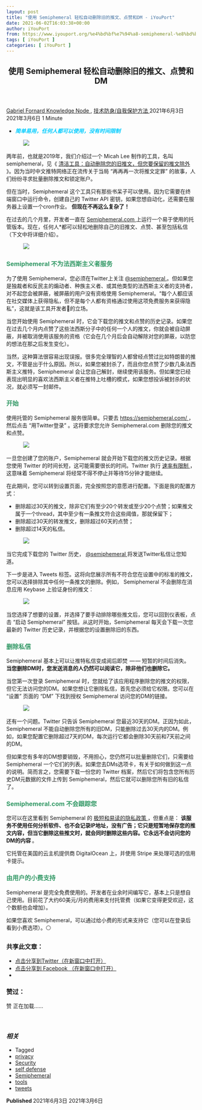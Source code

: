 ```yaml
---
layout: post
title: "使用 Semiphemeral 轻松自动删除旧的推文、点赞和DM - iYouPort"
date: 2021-06-02T16:03:38+00:00
author: iYouPort
from: https://www.iyouport.org/%e4%bd%bf%e7%94%a8-semiphemeral-%e8%bd%bb%e6%9d%be%e8%87%aa%e5%8a%a8%e5%88%a0%e9%99%a4%e6%97%a7%e7%9a%84%e6%8e%a8%e6%96%87%e3%80%81%e7%82%b9%e8%b5%9e%e5%92%8cdm/
tags: [ iYouPort ]
categories: [ iYouPort ]
---
```


<article class="post-16198 post type-post status-publish format-standard has-post-thumbnail hentry category-knowledge-node category-54 tag-privacy tag-security tag-self-defense tag-semiphemeral tag-tools tag-tweets" id="post-16198">
 <header class="entry-header">
  <h1 class="entry-title">
   使用 Semiphemeral 轻松自动删除旧的推文、点赞和DM
  </h1>
 </header>
 <div class="entry-meta">
  <span class="byline">
   <a href="https://www.iyouport.org/author/gabrielfornard/" rel="author" title="由Gabriel Fornard发布">
    Gabriel Fornard
   </a>
  </span>
  <span class="cat-links">
   <a href="https://www.iyouport.org/category/knowledge-node/" rel="category tag">
    Knowledge Node
   </a>
   ,
   <a href="https://www.iyouport.org/category/%e6%8a%80%e6%9c%af%e9%98%b2%e8%ba%ab-%e8%87%aa%e6%88%91%e4%bf%9d%e6%8a%a4%e6%96%b9%e6%b3%95/" rel="category tag">
    技术防身/自我保护方法
   </a>
  </span>
  <span class="published-on">
   <time class="entry-date published" datetime="2021-06-03T00:03:38+08:00">
    2021年6月3日
   </time>
   <time class="updated" datetime="2021-03-06T20:19:05+08:00">
    2021年3月6日
   </time>
  </span>
  <span class="word-count">
   1 Minute
  </span>
 </div>
 <div class="entry-content">
  <ul>
   <li class="graf graf--p">
    <span style="color: #00ccff;">
     <em>
      <strong>
       简单易用，任何人都可以使用，没有时间限制
      </strong>
     </em>
    </span>
   </li>
  </ul>
  <figure class="graf graf--figure">
   <img class="graf-image aligncenter jetpack-lazy-image" data-height="442" data-image-id="0*BNLurqr9hkYizuK0.png" data-lazy-src="https://i1.wp.com/cdn-images-1.medium.com/max/1067/0*BNLurqr9hkYizuK0.png?w=1100&amp;is-pending-load=1#038;ssl=1" data-recalc-dims="1" data-width="442" src="https://i1.wp.com/cdn-images-1.medium.com/max/1067/0*BNLurqr9hkYizuK0.png?w=1100&amp;ssl=1" srcset="data:image/gif;base64,R0lGODlhAQABAIAAAAAAAP///yH5BAEAAAAALAAAAAABAAEAAAIBRAA7"/>
   <noscript>
    <img class="graf-image aligncenter" data-height="442" data-image-id="0*BNLurqr9hkYizuK0.png" data-recalc-dims="1" data-width="442" src="https://i1.wp.com/cdn-images-1.medium.com/max/1067/0*BNLurqr9hkYizuK0.png?w=1100&amp;ssl=1"/>
   </noscript>
  </figure>
  <p class="graf graf--p">
   两年前，也就是2019年，我们介绍过一个 Micah Lee 制作的工具，名叫 semiphemeral，见《
   <a class="markup--anchor markup--p-anchor" data-href="https://www.iyouport.org/%E6%B8%85%E6%B4%81%E5%B7%A5%E5%85%B7%EF%BC%9A%E8%87%AA%E5%8A%A8%E5%88%A0%E9%99%A4%E6%82%A8%E7%9A%84%E6%97%A7%E6%8E%A8%E6%96%87%EF%BC%8C%E4%BD%86%E6%82%A8%E8%A6%81%E4%BF%9D%E7%95%99%E7%9A%84%E6%8E%A8/https://www.iyouport.org/%E6%B8%85%E6%B4%81%E5%B7%A5%E5%85%B7%EF%BC%9A%E8%87%AA%E5%8A%A8%E5%88%A0%E9%99%A4%E6%82%A8%E7%9A%84%E6%97%A7%E6%8E%A8%E6%96%87%EF%BC%8C%E4%BD%86%E6%82%A8%E8%A6%81%E4%BF%9D%E7%95%99%E7%9A%84%E6%8E%A8/" href="https://www.iyouport.org/%E6%B8%85%E6%B4%81%E5%B7%A5%E5%85%B7%EF%BC%9A%E8%87%AA%E5%8A%A8%E5%88%A0%E9%99%A4%E6%82%A8%E7%9A%84%E6%97%A7%E6%8E%A8%E6%96%87%EF%BC%8C%E4%BD%86%E6%82%A8%E8%A6%81%E4%BF%9D%E7%95%99%E7%9A%84%E6%8E%A8/https://www.iyouport.org/%E6%B8%85%E6%B4%81%E5%B7%A5%E5%85%B7%EF%BC%9A%E8%87%AA%E5%8A%A8%E5%88%A0%E9%99%A4%E6%82%A8%E7%9A%84%E6%97%A7%E6%8E%A8%E6%96%87%EF%BC%8C%E4%BD%86%E6%82%A8%E8%A6%81%E4%BF%9D%E7%95%99%E7%9A%84%E6%8E%A8/" rel="noopener" target="_blank">
    清洁工具：自动删除您的旧推文，但您要保留的推文除外
   </a>
   》。因为当时中文推特网络正在流传关于当局 “再再再一次将推文定罪” 的故事，人们纷纷寻求批量删除推文和锁定账户。
  </p>
  <p class="graf graf--p">
   但在当时，Semiphemeral 这个工具只有那些书呆子可以使用。因为它需要在终端窗口中运行命令，创建自己的 Twitter API 密钥，如果您想自动化，还需要在服务器上设置一个cron作业。
   <strong class="markup--strong markup--p-strong">
    但现在不再这么复杂了！
   </strong>
  </p>
  <p class="graf graf--p">
   在过去的几个月里，开发者一直在
   <a class="markup--anchor markup--p-anchor" data-href="https://semiphemeral.com/" href="https://semiphemeral.com/" rel="noopener" target="_blank">
    Semiphemeral.com
   </a>
   上运行一个易于使用的托管版本。现在，任何人*都可以轻松地删除自己的旧推文、点赞、甚至包括私信（下文中将详细介绍）。
  </p>
  <figure class="graf graf--figure">
   <img class="graf-image aligncenter jetpack-lazy-image" data-height="714" data-image-id="0*vGsvTIHmKc_dBBBi.png" data-lazy-src="https://i1.wp.com/cdn-images-1.medium.com/max/1067/0*vGsvTIHmKc_dBBBi.png?w=1100&amp;is-pending-load=1#038;ssl=1" data-recalc-dims="1" data-width="769" src="https://i1.wp.com/cdn-images-1.medium.com/max/1067/0*vGsvTIHmKc_dBBBi.png?w=1100&amp;ssl=1" srcset="data:image/gif;base64,R0lGODlhAQABAIAAAAAAAP///yH5BAEAAAAALAAAAAABAAEAAAIBRAA7"/>
   <noscript>
    <img class="graf-image aligncenter" data-height="714" data-image-id="0*vGsvTIHmKc_dBBBi.png" data-recalc-dims="1" data-width="769" src="https://i1.wp.com/cdn-images-1.medium.com/max/1067/0*vGsvTIHmKc_dBBBi.png?w=1100&amp;ssl=1"/>
   </noscript>
  </figure>
  <h3 class="graf graf--p">
   <span style="color: #339966;">
    <strong class="markup--strong markup--p-strong">
     Semiphemeral 不为法西斯主义者服务
    </strong>
   </span>
  </h3>
  <p class="graf graf--p">
   为了使用 Semiphemeral，您必须在Twitter上关注
   <a class="markup--anchor markup--p-anchor" data-href="http://twitter.com/semiphemeral" href="https://twitter.com/semiphemeral" rel="noopener" target="_blank" title="Twitter profile for @semiphemeral">
    @semiphemeral
   </a>
   。但如果您是独裁者和反民主的煽动者、种族主义者、或其他类型的法西斯主义者的支持者，对不起您会被屏蔽，被屏蔽的用户没有资格使用 Semiphemeral。“每个人都应该在社交媒体上获得隐私，但不是每个人都有资格通过使用这项免费服务来获得隐私”，这就是该工具开发者的立场。
  </p>
  <p class="graf graf--p">
   当您开始使用 Semiphemeral 时，它会下载您的推文和点赞的历史记录。如果您在过去几个月内点赞了这些法西斯分子中的任何一个人的推文，你就会被自动屏蔽，并被取消使用该服务的资格（它会在几个月后会自动解除对您的屏蔽，以防您的想法在那之后发生变化）。
  </p>
  <p class="graf graf--p">
   当然，这种算法很容易出现误报。很多完全理智的人都曾经点赞过比如特朗普的推文，不管是出于什么原因。所以，如果您被封杀了，而且你您点赞了少数几条法西斯主义推特，Semiphemeral 会让您自己解封，继续使用该服务。但如果您已经表现出明显的喜欢法西斯主义者在推特上吐槽的模式，如果您想投诉被封杀的状况，就必须写一封邮件。
  </p>
  <h3 class="graf graf--p">
   <span style="color: #339966;">
    <strong class="markup--strong markup--p-strong">
     开始
    </strong>
   </span>
  </h3>
  <p class="graf graf--p">
   使用托管的 Semiphemeral 服务很简单。只要去
   <a class="markup--anchor markup--p-anchor" data-href="https://semiphemeral.com/" href="https://semiphemeral.com/" rel="nofollow noopener" target="_blank">
    https://semiphemeral.com/
   </a>
   ，然后点击 “用Twitter登录” 。这将要求您允许 Semiphemeral.com 删除您的推文和点赞。
  </p>
  <figure class="graf graf--figure">
   <img class="graf-image aligncenter jetpack-lazy-image" data-height="714" data-image-id="0*Xh6ONx8JvhhhDWe_.png" data-lazy-src="https://i2.wp.com/cdn-images-1.medium.com/max/1067/0*Xh6ONx8JvhhhDWe_.png?w=1100&amp;is-pending-load=1#038;ssl=1" data-recalc-dims="1" data-width="769" src="https://i2.wp.com/cdn-images-1.medium.com/max/1067/0*Xh6ONx8JvhhhDWe_.png?w=1100&amp;ssl=1" srcset="data:image/gif;base64,R0lGODlhAQABAIAAAAAAAP///yH5BAEAAAAALAAAAAABAAEAAAIBRAA7"/>
   <noscript>
    <img class="graf-image aligncenter" data-height="714" data-image-id="0*Xh6ONx8JvhhhDWe_.png" data-recalc-dims="1" data-width="769" src="https://i2.wp.com/cdn-images-1.medium.com/max/1067/0*Xh6ONx8JvhhhDWe_.png?w=1100&amp;ssl=1"/>
   </noscript>
  </figure>
  <p class="graf graf--p">
   一旦您创建了您的账户，Semiphemeral 就会开始下载您的推文历史记录。根据您使用 Twitter 的时间长短，这可能需要很长的时间。Twitter 执行
   <a class="markup--anchor markup--p-anchor" data-href="https://developer.twitter.com/ja/docs/basics/rate-limits" href="https://developer.twitter.com/ja/docs/basics/rate-limits" rel="noopener" target="_blank">
    速率有限制
   </a>
   ，这意味着 Semiphemeral 将经常不得不停止并等待15分钟才能继续。
  </p>
  <p class="graf graf--p">
   在此期间，您可以转到设置页面，完全按照您的意愿进行配置。下面是我的配置方式：
  </p>
  <ul class="postList">
   <li class="graf graf--li">
    删除超过30天的推文，除非它们有至少20个转发或至少20个点赞；如果推文属于一个thread，其中至少有一条推文符合这些阈值，那就保留下；
   </li>
   <li class="graf graf--li">
    删除超过30天的转发推文，删除超过60天的点赞；
   </li>
   <li class="graf graf--li">
    删除超过14天的私信。
   </li>
  </ul>
  <figure class="graf graf--figure">
   <img class="graf-image aligncenter jetpack-lazy-image" data-height="714" data-image-id="0*v-rB1UhpFlhg2ZAf.png" data-lazy-src="https://i0.wp.com/cdn-images-1.medium.com/max/1067/0*v-rB1UhpFlhg2ZAf.png?w=1100&amp;is-pending-load=1#038;ssl=1" data-recalc-dims="1" data-width="769" src="https://i0.wp.com/cdn-images-1.medium.com/max/1067/0*v-rB1UhpFlhg2ZAf.png?w=1100&amp;ssl=1" srcset="data:image/gif;base64,R0lGODlhAQABAIAAAAAAAP///yH5BAEAAAAALAAAAAABAAEAAAIBRAA7"/>
   <noscript>
    <img class="graf-image aligncenter" data-height="714" data-image-id="0*v-rB1UhpFlhg2ZAf.png" data-recalc-dims="1" data-width="769" src="https://i0.wp.com/cdn-images-1.medium.com/max/1067/0*v-rB1UhpFlhg2ZAf.png?w=1100&amp;ssl=1"/>
   </noscript>
  </figure>
  <p class="graf graf--p">
   当它完成下载您的 Twitter 历史，
   <a class="markup--anchor markup--p-anchor" data-href="http://twitter.com/semiphemeral" href="https://twitter.com/semiphemeral" rel="noopener" target="_blank" title="Twitter profile for @semiphemeral">
    @semiphemeral
   </a>
   将发送Twitter私信让您知道。
  </p>
  <p class="graf graf--p">
   下一步是进入 Tweets 标签。这将向您展示所有不符合您在设置中的标准的推文，您可以选择排除其中任何一条推文的删除。例如， Semiphemeral 不会删除在消息应用 Keybase 上验证身份的推文：
  </p>
  <figure class="graf graf--figure">
   <img class="graf-image aligncenter jetpack-lazy-image" data-height="692" data-image-id="0*R664VgIKKb0HLhiG.png" data-lazy-src="https://i1.wp.com/cdn-images-1.medium.com/max/1067/0*R664VgIKKb0HLhiG.png?w=1100&amp;is-pending-load=1#038;ssl=1" data-recalc-dims="1" data-width="716" src="https://i1.wp.com/cdn-images-1.medium.com/max/1067/0*R664VgIKKb0HLhiG.png?w=1100&amp;ssl=1" srcset="data:image/gif;base64,R0lGODlhAQABAIAAAAAAAP///yH5BAEAAAAALAAAAAABAAEAAAIBRAA7"/>
   <noscript>
    <img class="graf-image aligncenter" data-height="692" data-image-id="0*R664VgIKKb0HLhiG.png" data-recalc-dims="1" data-width="716" src="https://i1.wp.com/cdn-images-1.medium.com/max/1067/0*R664VgIKKb0HLhiG.png?w=1100&amp;ssl=1"/>
   </noscript>
  </figure>
  <p class="graf graf--p">
   当您选择了想要的设置，并选择了要手动排除哪些推文后，您可以回到仪表板，点击 “启动 Semiphemeral” 按钮。从这时开始，Semiphemeral 每天会下载一次您最新的 Twitter 历史记录，并根据您的设置删除旧的东西。
  </p>
  <h3 class="graf graf--p">
   <span style="color: #339966;">
    <strong class="markup--strong markup--p-strong">
     删除私信
    </strong>
   </span>
  </h3>
  <p class="graf graf--p">
   Semiphemeral 基本上可以让推特私信变成阅后即焚  — — 短暂的时间后消失。
   <strong class="markup--strong markup--p-strong">
    当您删除DM时，您发送消息的人仍然可以阅读它，除非他们也删除它。
   </strong>
  </p>
  <p class="graf graf--p">
   当您第一次登录 Semiphemeral 时，您就给了该应用程序删除您的推文的权限，但它无法访问您的DM。如果您想让它删除私信，首先您必须给它权限。您可以在 “设置” 页面的 “DM” 下找到授权 Semiphemeral 访问您的DM的链接。
  </p>
  <figure class="graf graf--figure">
   <img class="graf-image aligncenter jetpack-lazy-image" data-height="714" data-image-id="0*bsWtPLReyW0bxEEx.png" data-lazy-src="https://i1.wp.com/cdn-images-1.medium.com/max/1067/0*bsWtPLReyW0bxEEx.png?w=1100&amp;is-pending-load=1#038;ssl=1" data-recalc-dims="1" data-width="769" src="https://i1.wp.com/cdn-images-1.medium.com/max/1067/0*bsWtPLReyW0bxEEx.png?w=1100&amp;ssl=1" srcset="data:image/gif;base64,R0lGODlhAQABAIAAAAAAAP///yH5BAEAAAAALAAAAAABAAEAAAIBRAA7"/>
   <noscript>
    <img class="graf-image aligncenter" data-height="714" data-image-id="0*bsWtPLReyW0bxEEx.png" data-recalc-dims="1" data-width="769" src="https://i1.wp.com/cdn-images-1.medium.com/max/1067/0*bsWtPLReyW0bxEEx.png?w=1100&amp;ssl=1"/>
   </noscript>
  </figure>
  <p class="graf graf--p">
   还有一个问题。Twitter 只告诉 Semiphemeral 您最近30天的DM。正因为如此，Semiphemeral 不能自动删除您所有的旧DM，只能删除过去30天内的DM。例如，如果您配置它删除超过7天的DM，每次运行它都会删除30天前和7天前之间的DM。
  </p>
  <p class="graf graf--p">
   但如果您有多年的DM想要销毁，不用担心，您仍然可以批量删除它们，只需要给 Semiphemeral 一个它们的列表。如果您去DMs选项卡，有关于如何做到这一点的说明。简而言之，您需要下载一份您的 Twitter 档案，然后它们将包含您所有历史DM元数据的文件上传到 Semiphemeral，然后它就可以删除您所有旧的私信了。
  </p>
  <h3 class="graf graf--p">
   <span style="color: #339966;">
    <strong class="markup--strong markup--p-strong">
     Semiphemeral.com 不会跟踪您
    </strong>
   </span>
  </h3>
  <p class="graf graf--p">
   您可以在这里看到 Semiphemeral 的
   <a class="markup--anchor markup--p-anchor" data-href="https://semiphemeral.com/privacy" href="https://semiphemeral.com/privacy" rel="noopener" target="_blank">
    极短和易读的隐私政策
   </a>
   ，但重点是：
   <strong class="markup--strong markup--p-strong">
    该服务不使用任何分析软件、也不会记录IP地址，没有广告；它只是短暂地保存您的推文内容，但当它删除这些推文时，就会同时删除这些内容。它永远不会访问您的DM的内容
   </strong>
   。
  </p>
  <p class="graf graf--p">
   它托管在美国的云主机提供商 DigitalOcean 上，并使用 Stripe 来处理可选的信用卡提示。
  </p>
  <h3 class="graf graf--p">
   <span style="color: #339966;">
    <strong class="markup--strong markup--p-strong">
     由用户的小费支持
    </strong>
   </span>
  </h3>
  <p class="graf graf--p">
   Semiphemeral 是完全免费使用的。开发者在业余时间编写它，基本上只是想自己使用。目前花了大约60美元/月的费用来支付托管费（如果它变得更受欢迎，这个数额也会增加）。
  </p>
  <p class="graf graf--p">
   如果您喜欢 Semiphemeral，可以通过给小费的形式来支持它（您可以在登录后看到小费选项）。⚪️
  </p>
  <div id="atatags-1611829871-60b85089d9717">
  </div>
  <div class="sharedaddy sd-sharing-enabled">
   <div class="robots-nocontent sd-block sd-social sd-social-icon sd-sharing">
    <h3 class="sd-title">
     共享此文章：
    </h3>
    <div class="sd-content">
     <ul>
      <li class="share-twitter">
       <a class="share-twitter sd-button share-icon no-text" data-shared="sharing-twitter-16198" href="https://www.iyouport.org/%e4%bd%bf%e7%94%a8-semiphemeral-%e8%bd%bb%e6%9d%be%e8%87%aa%e5%8a%a8%e5%88%a0%e9%99%a4%e6%97%a7%e7%9a%84%e6%8e%a8%e6%96%87%e3%80%81%e7%82%b9%e8%b5%9e%e5%92%8cdm/?share=twitter" rel="nofollow noopener noreferrer" target="_blank" title="点击分享到Twitter">
        <span>
        </span>
        <span class="sharing-screen-reader-text">
         点击分享到Twitter（在新窗口中打开）
        </span>
       </a>
      </li>
      <li class="share-facebook">
       <a class="share-facebook sd-button share-icon no-text" data-shared="sharing-facebook-16198" href="https://www.iyouport.org/%e4%bd%bf%e7%94%a8-semiphemeral-%e8%bd%bb%e6%9d%be%e8%87%aa%e5%8a%a8%e5%88%a0%e9%99%a4%e6%97%a7%e7%9a%84%e6%8e%a8%e6%96%87%e3%80%81%e7%82%b9%e8%b5%9e%e5%92%8cdm/?share=facebook" rel="nofollow noopener noreferrer" target="_blank" title="点击分享到 Facebook ">
        <span>
        </span>
        <span class="sharing-screen-reader-text">
         点击分享到 Facebook （在新窗口中打开）
        </span>
       </a>
      </li>
      <li class="share-end">
      </li>
     </ul>
    </div>
   </div>
  </div>
  <div class="sharedaddy sd-block sd-like jetpack-likes-widget-wrapper jetpack-likes-widget-unloaded" data-name="like-post-frame-161182987-16198-60b85089d9d71" data-src="https://widgets.wp.com/likes/#blog_id=161182987&amp;post_id=16198&amp;origin=www.iyouport.org&amp;obj_id=161182987-16198-60b85089d9d71" id="like-post-wrapper-161182987-16198-60b85089d9d71">
   <h3 class="sd-title">
    赞过：
   </h3>
   <div class="likes-widget-placeholder post-likes-widget-placeholder" style="height: 55px;">
    <span class="button">
     <span>
      赞
     </span>
    </span>
    <span class="loading">
     正在加载……
    </span>
   </div>
   <span class="sd-text-color">
   </span>
   <a class="sd-link-color">
   </a>
  </div>
  <div class="jp-relatedposts" id="jp-relatedposts">
   <h3 class="jp-relatedposts-headline">
    <em>
     相关
    </em>
   </h3>
  </div>
 </div>
 <div class="entry-footer">
  <ul class="post-tags light-text">
   <li>
    Tagged
   </li>
   <li>
    <a href="https://www.iyouport.org/tag/privacy/" rel="tag">
     privacy
    </a>
   </li>
   <li>
    <a href="https://www.iyouport.org/tag/security/" rel="tag">
     Security
    </a>
   </li>
   <li>
    <a href="https://www.iyouport.org/tag/self-defense/" rel="tag">
     self defense
    </a>
   </li>
   <li>
    <a href="https://www.iyouport.org/tag/semiphemeral/" rel="tag">
     Semiphemeral
    </a>
   </li>
   <li>
    <a href="https://www.iyouport.org/tag/tools/" rel="tag">
     tools
    </a>
   </li>
   <li>
    <a href="https://www.iyouport.org/tag/tweets/" rel="tag">
     tweets
    </a>
   </li>
  </ul>
 </div>
 <div class="entry-author-wrapper">
  <div class="site-posted-on">
   <strong>
    Published
   </strong>
   <time class="entry-date published" datetime="2021-06-03T00:03:38+08:00">
    2021年6月3日
   </time>
   <time class="updated" datetime="2021-03-06T20:19:05+08:00">
    2021年3月6日
   </time>
  </div>
 </div>
</article>

